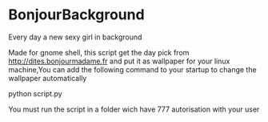 # BonjourBackground
Every day a new sexy girl in background

Made for gnome shell, this script get the day pick from http://dites.bonjourmadame.fr and put it as wallpaper for your linux machine,You can add the following command to your startup to change the wallpaper automatically

python script.py

You must run the script in a folder wich have 777 autorisation with your user
